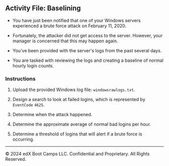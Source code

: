 ## Activity File: Baselining 

- You have just been notified that one of your Windows servers experienced a brute force attack on February 11, 2020.

- Fortunately, the attacker did not get access to the server. However, your manager is concerned that this may happen again.

- You've been provided with the server's logs from the past several days. 

- You are tasked with reviewing the logs and creating a baseline of normal hourly login counts.

### Instructions

1. Upload the provided Windows log file: `windowsrawlogs.txt`.

2. Design a search to look at failed logins, which is represented by `EventCode` `4625`.

3. Determine when the attack happened.

4. Determine the approximate average of normal bad logins per hour.

5. Determine a threshold of logins that will alert if a brute force is occurring.

---

© 2024 edX Boot Camps LLC. Confidential and Proprietary. All Rights Reserved.  

